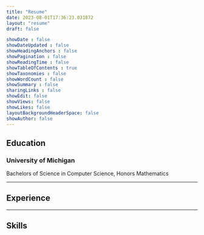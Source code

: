 ```yaml
---
title: "Resume"
date: 2023-08-01T17:36:23.031872
layout: "resume"
draft: false

showDate : false
showDateUpdated : false
showHeadingAnchors : false
showPagination : false
showReadingTime : false
showTableOfContents : true
showTaxonomies : false 
showWordCount : false
showSummary : false
sharingLinks : false
showEdit: false
showViews: false
showLikes: false
layoutBackgroundHeaderSpace: false
showAuthor: false
---
```


## Education
### University of Michigan
<p>Bachelors of Science in Computer Science, Honors Mathematics</p>

---
## Experience
---
## Skills